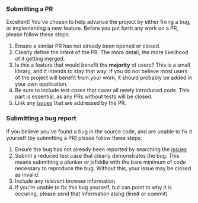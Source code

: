 ### Submitting a PR
Excellent! You've chosen to help advance the project by either fixing a bug, or implementing a new feature.  Before you put forth any work on a PR, please follow these steps:

1. Ensure a similar PR has not already been opened or closed.
1. Clearly define the intent of the PR.  The more detail, the more likelihood of it getting merged.
1. Is this a feature that would benefit the **majority** of users?  This is a small library, and it intends to stay that way.  If you do not believe most users of the project will benefit from your work, it should probably be added in your own application. 
1. Be sure to include test cases that cover all newly introduced code.  This part is essential, as any PRs without tests will be closed.
1. Link any [issues](https://github.com/chieffancypants/angular-loading-bar/issues) that are addressed by the PR.

### Submitting a bug report
If you believe you've found a bug in the source code, and are unable to fix it yourself (by submitting a PR) please follow these steps:

1. Ensure the bug has not already been reported by searching the [issues](https://github.com/chieffancypants/angular-loading-bar/issues)
1. Submit a reduced test case that clearly demonstrates the bug. This means submitting a plunker or jsfiddle with the bare minimum of code necessary to reproduce the bug. Without this, your issue may be closed as invalid.
1. Include any relevant browser information
1. If you're unable to fix this bug yourself, but can point to why it is occuring, please send that information along (line# or commit)

